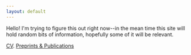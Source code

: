 ```yaml
---
layout: default
---
```



Hello! I'm trying to figure this out right now--in the mean time this site will hold random bits of information, hopefully some of it will be relevant.


[CV](./CV_3_25_2023.pdf).         [Preprints & Publications](./papers.html)



